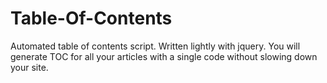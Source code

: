 # Table-Of-Contents
Automated table of contents script. Written lightly with jquery. You will generate TOC for all your articles with a single code without slowing down your site.
